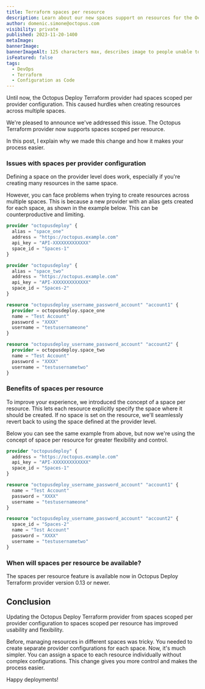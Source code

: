 ```yaml
---
title: Terraform spaces per resource
description: Learn about our new spaces support on resources for the Octopus Terraform provider.
author: domenic.simone@octopus.com
visibility: private
published: 2023-11-20-1400
metaImage:
bannerImage:
bannerImageAlt: 125 characters max, describes image to people unable to see it.
isFeatured: false
tags:
  - DevOps
  - Terraform
  - Configuration as Code
---
```


Until now, the Octopus Deploy Terraform provider had spaces scoped per provider configuration. This caused hurdles when creating resources across multiple spaces. 

We're pleased to announce we've addressed this issue. The Octopus Terraform provider now supports spaces scoped per resource.

In this post, I explain why we made this change and how it makes your process easier.

### Issues with spaces per provider configuration

Defining a space on the provider level does work, especially if you're creating many resources in the same space. 

However, you can face problems when trying to create resources across multiple spaces. This is because a new provider with an alias gets created for each space, as shown in the example below. This can be counterproductive and limiting. 

```terraform
provider "octopusdeploy" {
  alias = "space_one"
  address = "https://octopus.example.com"
  api_key = "API-XXXXXXXXXXXXX"
  space_id = "Spaces-1"
}

provider "octopusdeploy" {
  alias = "space_two"
  address = "https://octopus.example.com"
  api_key = "API-XXXXXXXXXXXXX"
  space_id = "Spaces-2"
}

resource "octopusdeploy_username_password_account" "account1" {
  provider = octopusdeploy.space_one
  name = "Test Account"
  password = "XXXX"
  username = "testusernameone"
}

resource "octopusdeploy_username_password_account" "account2" {
  provider = octopusdeploy.space_two
  name = "Test Account"
  password = "XXXX"
  username = "testusernametwo"
}
```

### Benefits of spaces per resource

To improve your experience, we introduced the concept of a space per resource. This lets each resource explicitly specify the space where it should be created. If no space is set on the resource, we'll seamlessly revert back to using the space defined at the provider level. 

Below you can see the same example from above, but now we're using the concept of space per resource for greater flexibility and control.

```terraform
provider "octopusdeploy" {
  address = "https://octopus.example.com"
  api_key = "API-XXXXXXXXXXXXX"
  space_id = "Spaces-1"
}

resource "octopusdeploy_username_password_account" "account1" {
  name = "Test Account"
  password = "XXXX"
  username = "testusernameone"
}

resource "octopusdeploy_username_password_account" "account2" {
  space_id = "Spaces-2"
  name = "Test Account"
  password = "XXXX"
  username = "testusernametwo"
}

```

### When will spaces per resource be available?

The spaces per resource feature is available now in Octopus Deploy Terraform provider version 0.13 or newer.

## Conclusion

Updating the Octopus Deploy Terraform provider from spaces scoped per provider configuration to spaces scoped per resource has improved usability and flexibility.

Before, managing resources in different spaces was tricky. You needed to create separate provider configurations for each space. Now, it's much simpler. You can assign a space to each resource individually without complex configurations. This change gives you more control and makes the process easier.

Happy deployments!